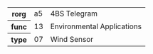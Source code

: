 <table>
    <tr>
      <th>rorg</th>
      <td>a5</td>
      <td>4BS Telegram</td>
    </tr>
    <tr>
      <th>func</th>
      <td>13</td>
      <td>Environmental Applications</td>
    </tr>
    <tr>
      <th>type</th>
      <td>07</td>
      <td>Wind Sensor</td>
    </tr>
  </table>
